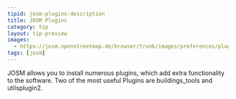```yaml
---
tipid: josm-plugins-description
title: JOSM Plugins
category: tip
layout: tip-preview
images:
  - https://josm.openstreetmap.de/browser/trunk/images/preferences/plugin.png?format=raw
tags: [josm]
---
```


JOSM allows you to install numerous plugins, which add extra functionality to the software. Two of the most useful Plugins are buildings_tools and utilsplugin2.
